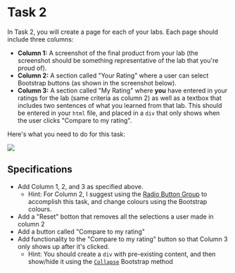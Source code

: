 # Task 2

In Task 2, you will create a page for each of your labs.
Each page should include three columns:

- **Column 1:** A screenshot of the final product from your lab (the screenshot should be something representative of the lab that you're proud of).
- **Column 2:** A section called "Your Rating" where a user can select Bootstrap buttons (as shown in the screenshot below).
- **Column 3:** A section called "My Rating" where **you** have entered in your ratings for the lab (same criteria as column 2) as well as a textbox that includes two sentences of what you learned from that lab. This should be entered in your `html` file, and placed in a `div` that only shows when the user clicks "Compare to my rating".

Here's what you need to do for this task:

<img src="images/lab11_r.gif">

## Specifications

- Add Column 1, 2, and 3 as specified above.
    - Hint: For Column 2, I suggest using the [Radio Button Group](https://getbootstrap.com/docs/5.2/components/button-group/) to accomplish this task, and change colours using the Bootstrap colours.
- Add a "Reset" botton that removes all the selections a user made in column 2
- Add a button called "Compare to my rating" 
- Add functionality to the "Compare to my rating" button so that Column 3 only shows up after it's clicked.
    - Hint: You should create a `div` with pre-existing content, and then show/hide it using the [`Collapse`](https://getbootstrap.com/docs/5.2/components/collapse/#how-it-works) Bootstrap method
